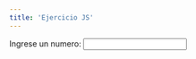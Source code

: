 ```yaml
---
title: 'Ejercicio JS'
---
```


<html lang="en">
<head>
</head>
<body>
Ingrese un numero: <input type="text" id="valor" onkeyup="myFunction()" >
<p id="nombre" style="color:Tomato;"></p>
<script type="text/javascript">
    function myFunction() {
    var max= document.getElementById("valor").value;
    //Imprimir figuras de triangulos formados por asteriscos con ciclo for
    var f,c;
    //triangulo rectangulo recto a derechas
    for (f=1;f<=max;f++)
    {
        for(c=1;c<=f;c++)
            document.write("*");
        document.write("<br>");
    }
    //document.write("<br>");
    //triangulo rectangulo invertido a izquierdas
    for (f=max;f>=1;f--)
    {
        for(c=1;c<=max-f;c++)
            document.write("&nbsp&nbsp");
        for(c=1;c<=f;c++)
            document.write("*");
        document.write("<br>");
    }
    document.write("<br>");
  }
</script>
</body>
</html>
